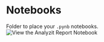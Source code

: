 # Notebooks

Folder to place your `.pynb` notebooks.
<br>
![View the Analyzit Report Notebook](https://raw.githubusercontent.com/gdryf/analyzit/main/package/notebooks/analyzit_report.ipynb)
